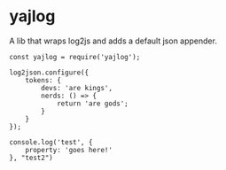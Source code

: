 # yajlog

A lib that wraps log2js and adds a default json appender.

    const yajlog = require('yajlog');
    
    log2json.configure({
        tokens: {
            devs: 'are kings',
            nerds: () => {
                return 'are gods';
            }
        }
    });
    
    console.log('test', {
        property: 'goes here!'
    }, "test2")
